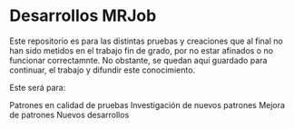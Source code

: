 # Desarrollos MRJob
Este repositorio es para las distintas pruebas y creaciones que al final no han sido metidos en el trabajo fin de grado, por no estar afinados o no funcionar correctamnte.
No obstante, se quedan aquí guardado para continuar, el trabajo y difundir este conocimiento.

Este será para:

Patrones en calidad de pruebas
Investigación de nuevos patrones
Mejora de patrones
Nuevos desarrollos
